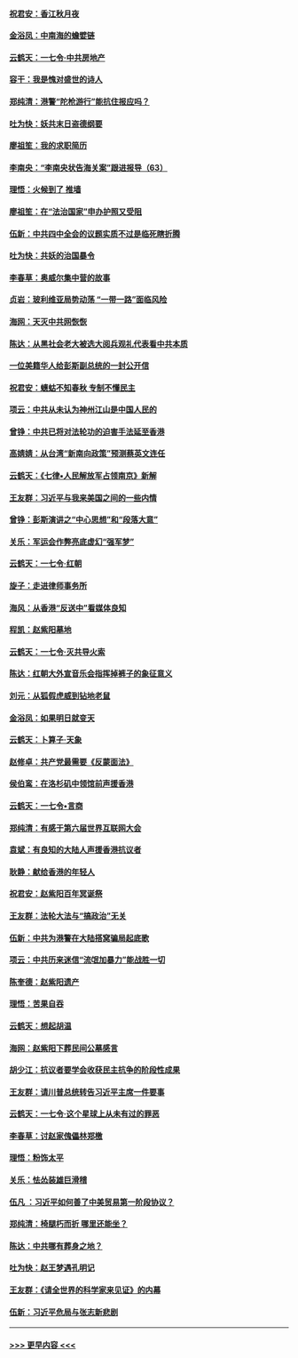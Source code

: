 #### [祝君安：香江秋月夜](../pages/nsc993/n11631440.md?t=11040333) 
#### [金浴凤：中南海的蟾嬖链](../pages/nsc993/n11631290.md?t=11040333) 
#### [云鹤天：一七令·中共房地产](../pages/nsc993/n11630084.md?t=11040333) 
#### [容干：我是愧对盛世的诗人](../pages/nsc993/n11630059.md?t=11040333) 
#### [郑纯清：港警“陀枪游行”能抗住报应吗？](../pages/nsc993/n11629999.md?t=11040333) 
#### [吐为快：妖共末日盗德纲要](../pages/nsc993/n11628610.md?t=11040333) 
#### [廖祖笙：我的求职简历](../pages/nsc993/n11628492.md?t=11040333) 
#### [李南央：“李南央状告海关案”跟进报导（63）](../pages/nsc993/n11627039.md?t=11040333) 
#### [理悟：火候到了 推墙](../pages/nsc993/n11626917.md?t=11040333) 
#### [廖祖笙：在“法治国家”申办护照又受阻](../pages/nsc993/n11626500.md?t=11040333) 
#### [伍新：中共四中全会的议题实质不过是临死瞎折腾](../pages/nsc993/n11621774.md?t=11040333) 
#### [吐为快：共妖的治国暴令](../pages/nsc993/n11621401.md?t=11040333) 
#### [李春草：奥威尔集中营的故事](../pages/nsc993/n11621373.md?t=11040333) 
#### [贞岩：玻利维亚局势动荡 “一带一路”面临风险](../pages/nsc993/n11619480.md?t=11040333) 
#### [海网：天灭中共网恢恢](../pages/nsc993/n11618261.md?t=11040333) 
#### [陈达：从黑社会老大被选大阅兵观礼代表看中共本质](../pages/nsc993/n11618229.md?t=11040333) 
#### [一位美籍华人给彭斯副总统的一封公开信](../pages/nsc993/n11616906.md?t=11040333) 
#### [祝君安：蟪蛄不知春秋  专制不懂民主](../pages/nsc993/n11616882.md?t=11040333) 
#### [项云：中共从未认为神州江山是中国人民的](../pages/nsc993/n11616763.md?t=11040333) 
#### [曾铮：中共已将对法轮功的迫害手法延至香港](../pages/nsc993/n11616561.md?t=11040333) 
#### [高婧婧：从台湾“新南向政策”预测蔡英文连任](../pages/nsc993/n11616518.md?t=11040333) 
#### [云鹤天：《七律▪人民解放军占领南京》新解](../pages/nsc993/n11616490.md?t=11040333) 
#### [王友群：习近平与我来美国之间的一些内情](../pages/nsc993/n11615052.md?t=11040333) 
#### [曾铮：彭斯演讲之“中心思想”和“段落大意”](../pages/nsc993/n11615020.md?t=11040333) 
#### [关乐：军运会作弊亮底虚幻“强军梦”](../pages/nsc993/n11615008.md?t=11040333) 
#### [云鹤天：一七令‧红朝](../pages/nsc993/n11615000.md?t=11040333) 
#### [旋子：走进律师事务所](../pages/nsc993/n11614894.md?t=11040333) 
#### [海风：从香港“反送中”看媒体良知](../pages/nsc993/n11614480.md?t=11040333) 
#### [程凯：赵紫阳墓地](../pages/nsc993/n11614464.md?t=11040333) 
#### [云鹤天：一七令‧灭共导火索](../pages/nsc993/n11613471.md?t=11040333) 
#### [陈达：红朝大外宣音乐会指挥掉裤子的象征意义](../pages/nsc993/n11613456.md?t=11040333) 
#### [刘元：从狐假虎威到钻地老鼠](../pages/nsc993/n11612832.md?t=11040333) 
#### [金浴凤：如果明日就变天](../pages/nsc993/n11611135.md?t=11040333) 
#### [云鹤天：卜算子‧天象](../pages/nsc993/n11609023.md?t=11040333) 
#### [赵修卓：共产党最需要《反蒙面法》](../pages/nsc993/n11608006.md?t=11040333) 
#### [侯伯鸾：在洛杉矶中领馆前声援香港](../pages/nsc993/n11607802.md?t=11040333) 
#### [云鹤天：一七令•言商](../pages/nsc993/n11606248.md?t=11040333) 
#### [郑纯清：有感于第六届世界互联网大会](../pages/nsc993/n11604718.md?t=11040333) 
#### [袁斌：有良知的大陆人声援香港抗议者](../pages/nsc993/n11603673.md?t=11040333) 
#### [耿静：献给香港的年轻人](../pages/nsc993/n11602462.md?t=11040333) 
#### [祝君安：赵紫阳百年冥诞祭](../pages/nsc993/n11601386.md?t=11040333) 
#### [王友群：法轮大法与“搞政治”无关](../pages/nsc993/n11601658.md?t=11040333) 
#### [伍新：中共为港警在大陆搭窝骗局起底歌](../pages/nsc993/n11601536.md?t=11040333) 
#### [项云：中共历来迷信“流氓加暴力”能战胜一切](../pages/nsc993/n11601496.md?t=11040333) 
#### [陈奎德：赵紫阳遗产](../pages/nsc993/n11601444.md?t=11040333) 
#### [理悟：苦果自吞](../pages/nsc993/n11601385.md?t=11040333) 
#### [云鹤天：想起胡温](../pages/nsc993/n11600033.md?t=11040333) 
#### [海网：赵紫阳下葬民间公墓感言](../pages/nsc993/n11600021.md?t=11040333) 
#### [胡少江：抗议者要学会收获民主抗争的阶段性成果](../pages/nsc993/n11599626.md?t=11040333) 
#### [王友群：请川普总统转告习近平主席一件要事](../pages/nsc993/n11599533.md?t=11040333) 
#### [云鹤天：一七令‧这个星球上从未有过的罪恶](../pages/nsc993/n11598881.md?t=11040333) 
#### [李春草：讨赵家傀儡林郑檄](../pages/nsc993/n11598789.md?t=11040333) 
#### [理悟：粉饰太平](../pages/nsc993/n11598776.md?t=11040333) 
#### [关乐：怯怂装雄巨滑稽](../pages/nsc993/n11598767.md?t=11040333) 
#### [伍凡 ：习近平如何善了中美贸易第一阶段协议？](../pages/nsc993/n11596305.md?t=11040333) 
#### [郑纯清：椅腿朽而折 哪里还能坐？](../pages/nsc993/n11596273.md?t=11040333) 
#### [陈达：中共哪有葬身之地？](../pages/nsc993/n11596253.md?t=11040333) 
#### [吐为快：赵王梦遇孔明记](../pages/nsc993/n11596208.md?t=11040333) 
#### [王友群：《请全世界的科学家来见证》的内幕](../pages/nsc993/n11594091.md?t=11040333) 
#### [伍新：习近平危局与张志新悲剧](../pages/nsc993/n11594089.md?t=11040333) 

----
#### [ >>> 更早内容 <<< ](../indexes/nsc993-earlier.md)
